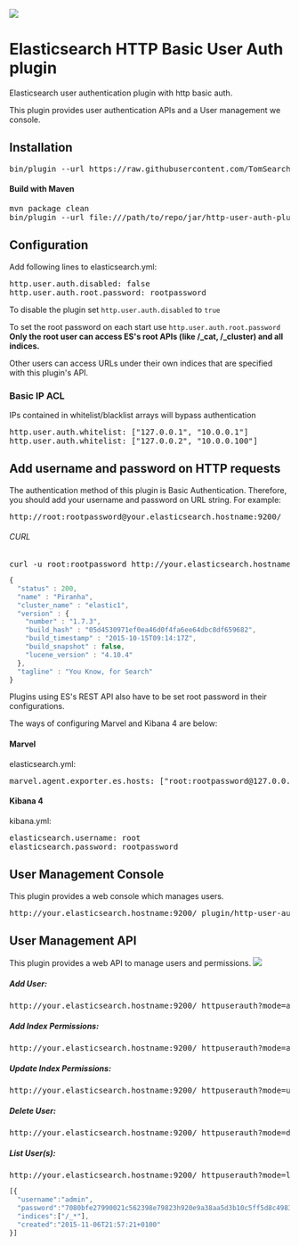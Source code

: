 ![](https://travis-ci.org/lmangani/elasticsearch-http-user-auth.svg)

# Elasticsearch HTTP Basic User Auth plugin

Elasticsearch user authentication plugin with http basic auth.

This plugin provides user authentication APIs and a User management we console. 

## Installation 
<pre>
bin/plugin --url https://raw.githubusercontent.com/TomSearch/elasticsearch-http-user-auth/master/jar/http-user-auth-plugin-1.0-SNAPSHOT.jar --install http-user-auth-plugin
</pre>

#### Build with Maven
<pre>
mvn package clean
bin/plugin --url file:///path/to/repo/jar/http-user-auth-plugin-1.0-SNAPSHOT.zip --install http-user-auth-plugin
</pre>

## Configuration
Add following lines to elasticsearch.yml:
<pre>
http.user.auth.disabled: false
http.user.auth.root.password: rootpassword
</pre>

To disable the plugin set `http.user.auth.disabled` to `true`  

To set the root password on each start use `http.user.auth.root.password`   
**Only the root user can access ES's root APIs (like /_cat, /_cluster) and all indices.**

Other users can access URLs under their own indices that are specified with this plugin's API.  

### Basic IP ACL
IPs contained in whitelist/blacklist arrays will bypass authentication
<pre>
http.user.auth.whitelist: ["127.0.0.1", "10.0.0.1"]
http.user.auth.whitelist: ["127.0.0.2", "10.0.0.100"]
</pre>

## Add username and password on HTTP requests
The authentication method of this plugin is Basic Authentication. Therefore, you should add your username and password on URL string. For example: 

<pre>
http://root:rootpassword@your.elasticsearch.hostname:9200/
</pre>

###### CURL
<pre>
curl -u root:rootpassword http://your.elasticsearch.hostname:9200/
</pre>
```javascript
{
  "status" : 200,
  "name" : "Piranha",
  "cluster_name" : "elastic1",
  "version" : {
    "number" : "1.7.3",
    "build_hash" : "05d4530971ef0ea46d0f4fa6ee64dbc8df659682",
    "build_timestamp" : "2015-10-15T09:14:17Z",
    "build_snapshot" : false,
    "lucene_version" : "4.10.4"
  },
  "tagline" : "You Know, for Search"
}
```

Plugins using ES's REST API also have to be set root password in their configurations.

The ways of configuring Marvel and Kibana 4 are below: 

#### Marvel 
elasticsearch.yml:
<pre>
marvel.agent.exporter.es.hosts: ["root:rootpassword@127.0.0.1:9200"]
</pre>

#### Kibana 4
kibana.yml:
<pre>
elasticsearch.username: root
elasticsearch.password: rootpassword
</pre>



## User Management Console

This plugin provides a web console which manages users. 
<pre>
http://your.elasticsearch.hostname:9200/_plugin/http-user-auth-plugin/index.html
</pre>

## User Management API
This plugin provides a web API to manage users and permissions.
![](http://i.imgur.com/r26mGAl.png)

##### Add User:
<pre>
http://your.elasticsearch.hostname:9200/_httpuserauth?mode=adduser&username=admin&password=somepass
</pre>

##### Add Index Permissions:
<pre>
http://your.elasticsearch.hostname:9200/_httpuserauth?mode=addindex&username=admin&password=somepass&index=index*
</pre>

##### Update Index Permissions:
<pre>
http://your.elasticsearch.hostname:9200/_httpuserauth?mode=updateindex&username=admin&index=index-*
</pre>

##### Delete User:
<pre>
http://your.elasticsearch.hostname:9200/_httpuserauth?mode=deleteuser&username=admin
</pre>

##### List User(s):
<pre>
http://your.elasticsearch.hostname:9200/_httpuserauth?mode=list
</pre>
```javascript
[{ 
  "username":"admin",
  "password":"7080bfe27990021c562398e79823h920e9a38aa5d3b10c5ff5d8c498305",
  "indices":["/_*"],
  "created":"2015-11-06T21:57:21+0100"
}]
```
